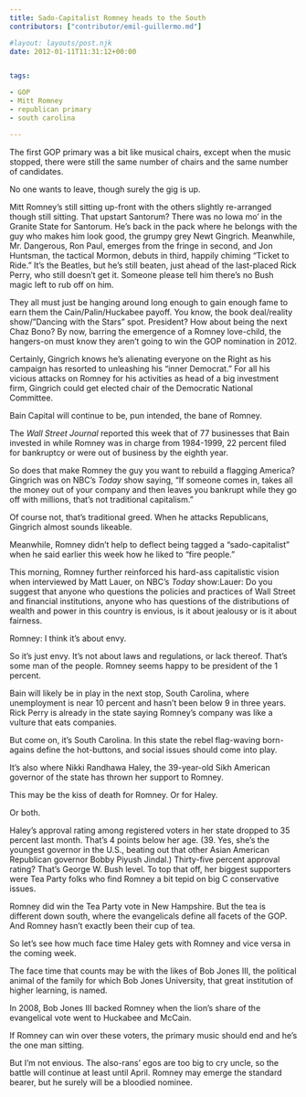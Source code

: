 ```yaml
---
title: Sado-Capitalist Romney heads to the South
contributors: ["contributor/emil-guillermo.md"]

#layout: layouts/post.njk
date: 2012-01-11T11:31:12+00:00


tags:

- GOP
- Mitt Romney
- republican primary
- south carolina

---
```


The first GOP primary was a bit like musical chairs, except when the music stopped, there were still the same number of chairs and the same number of candidates.

No one wants to leave, though surely the gig is up.

Mitt Romney’s still sitting up-front with the others slightly re-arranged though still sitting. That upstart Santorum? There was no Iowa mo’ in the Granite State for Santorum. He’s back in the pack where he belongs with the guy who makes him look good, the grumpy grey Newt Gingrich. Meanwhile, Mr. Dangerous, Ron Paul, emerges from the fringe in second, and Jon Huntsman, the tactical Mormon, debuts in third, happily chiming “Ticket to Ride.” It’s the Beatles, but he’s still beaten, just ahead of the last-placed Rick Perry, who still doesn’t get it. Someone please tell him there’s no Bush magic left to rub off on him.

They all must just be hanging around long enough to gain enough fame to earn them the Cain/Palin/Huckabee payoff. You know, the book deal/reality show/”Dancing with the Stars” spot. President? How about being the next Chaz Bono? By now, barring the emergence of a Romney love-child, the hangers-on must know they aren’t going to win the GOP nomination in 2012.

Certainly, Gingrich knows he’s alienating everyone on the Right as his campaign has resorted to unleashing his “inner Democrat.” For all his vicious attacks on Romney for his activities as head of a big investment firm, Gingrich could get elected chair of the Democratic National Committee.

Bain Capital will continue to be, pun intended, the bane of Romney.

The _Wall Street Journal_ reported this week that of 77 businesses that Bain invested in while Romney was in charge from 1984-1999, 22 percent filed for bankruptcy or were out of business by the eighth year.

So does that make Romney the guy you want to rebuild a flagging America? Gingrich was on NBC’s _Today_ show saying, “If someone comes in, takes all the money out of your company and then leaves you bankrupt while they go off with millions, that’s not traditional capitalism.”

Of course not, that’s traditional greed. When he attacks Republicans, Gingrich almost sounds likeable.

Meanwhile, Romney didn’t help to deflect being tagged a “sado-capitalist” when he said earlier this week how he liked to “fire people.”

This morning, Romney further reinforced his hard-ass capitalistic vision when interviewed by Matt Lauer, on NBC’s _Today_ show:Lauer: Do you suggest that anyone who questions the policies and practices of Wall Street and financial institutions, anyone who has questions of the distributions of wealth and power in this country is envious, is it about jealousy or is it about fairness. 

Romney: I think it’s about envy.

So it’s just envy. It’s not about laws and regulations, or lack thereof. That’s some man of the people. Romney seems happy to be president of the 1 percent.

Bain will likely be in play in the next stop, South Carolina, where unemployment is near 10 percent and hasn’t been below 9 in three years. Rick Perry is already in the state saying Romney’s company was like a vulture that eats companies.

But come on, it’s South Carolina. In this state the rebel flag-waving born-agains define the hot-buttons, and social issues should come into play.

It’s also where Nikki Randhawa Haley, the 39-year-old Sikh American governor of the state has thrown her support to Romney.

This may be the kiss of death for Romney. Or for Haley.

Or both.

Haley’s approval rating among registered voters in her state dropped to 35 percent last month. That’s 4 points below her age. (39. Yes, she’s the youngest governor in the U.S., beating out that other Asian American Republican governor Bobby Piyush Jindal.) Thirty-five percent approval rating? That’s George W. Bush level. To top that off, her biggest supporters were Tea Party folks who find Romney a bit tepid on big C conservative issues.

Romney did win the Tea Party vote in New Hampshire. But the tea is different down south, where the evangelicals define all facets of the GOP. And Romney hasn’t exactly been their cup of tea.

So let’s see how much face time Haley gets with Romney and vice versa in the coming week.

The face time that counts may be with the likes of Bob Jones III, the political animal of the family for which Bob Jones University, that great institution of higher learning, is named.

In 2008, Bob Jones III backed Romney when the lion’s share of the evangelical vote went to Huckabee and McCain.

If Romney can win over these voters, the primary music should end and he’s the one man sitting.

But I’m not envious. The also-rans’ egos are too big to cry uncle, so the battle will continue at least until April. Romney may emerge the standard bearer, but he surely will be a bloodied nominee. 
